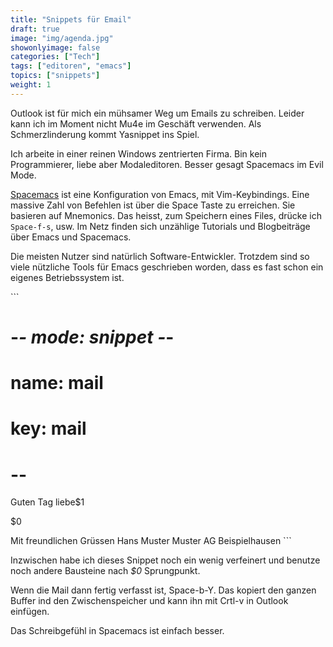 ```yaml
---
title: "Snippets für Email"
draft: true
image: "img/agenda.jpg"
showonlyimage: false
categories: ["Tech"]
tags: ["editoren", "emacs"]
topics: ["snippets"]
weight: 1
---
```


Outlook ist für mich ein mühsamer Weg um Emails zu schreiben. Leider kann ich im
Moment nicht Mu4e im Geschäft verwenden. Als Schmerzlinderung kommt Yasnippet ins Spiel.

<!--more-->

Ich arbeite in einer reinen Windows zentrierten Firma. Bin kein Programmierer,
liebe aber Modaleditoren. Besser gesagt Spacemacs im Evil Mode.

[Spacemacs](http://spacemacs.org/) ist eine Konfiguration von Emacs, mit Vim-Keybindings. Eine massive
Zahl von Befehlen ist über die Space Taste zu erreichen. Sie basieren auf
Mnemonics. Das heisst, zum Speichern eines Files, drücke ich `Space-f-s`, usw.
Im Netz finden sich unzählige Tutorials und Blogbeiträge über Emacs und
Spacemacs. 

Die meisten Nutzer sind natürlich Software-Entwickler. Trotzdem sind so viele
nützliche Tools für Emacs geschrieben worden, dass es fast schon ein eigenes
Betriebssystem ist.


\`\`\`
# -*- mode: snippet -*-
# name: mail
# key: mail
# --
Guten Tag liebe$1

$0

Mit freundlichen Grüssen
Hans Muster
Muster AG
Beispielhausen
\`\`\`

Inzwischen habe ich dieses Snippet noch ein wenig verfeinert und benutze noch
andere Bausteine nach _$0_ Sprungpunkt. 

Wenn die Mail dann fertig verfasst ist, Space-b-Y. Das kopiert den ganzen Buffer ind den Zwischenspeicher und kann ihn mit Crtl-v in Outlook einfügen.

Das Schreibgefühl in Spacemacs ist einfach besser. 
